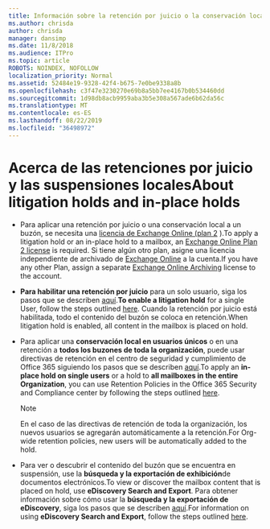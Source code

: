 ```yaml
---
title: Información sobre la retención por juicio o la conservación local
ms.author: chrisda
author: chrisda
manager: dansimp
ms.date: 11/8/2018
ms.audience: ITPro
ms.topic: article
ROBOTS: NOINDEX, NOFOLLOW
localization_priority: Normal
ms.assetid: 52484e19-9328-42f4-b675-7e0be9338a8b
ms.openlocfilehash: c3f47e3230270e69b8a5bb7ee4167b0b534460dd
ms.sourcegitcommit: 1d98db8acb9959aba3b5e308a567ade6b62da56c
ms.translationtype: MT
ms.contentlocale: es-ES
ms.lasthandoff: 08/22/2019
ms.locfileid: "36498972"
---
```

# <a name="about-litigation-holds-and-in-place-holds"></a><span data-ttu-id="f57de-102">Acerca de las retenciones por juicio y las suspensiones locales</span><span class="sxs-lookup"><span data-stu-id="f57de-102">About litigation holds and in-place holds</span></span>

- <span data-ttu-id="f57de-103">Para aplicar una retención por juicio o una conservación local a un buzón, se necesita una [licencia de Exchange Online (plan 2](https://docs.microsoft.com/office365/servicedescriptions/office-365-platform-service-description/office-365-plan-options) ).</span><span class="sxs-lookup"><span data-stu-id="f57de-103">To apply a litigation hold or an in-place hold to a mailbox, an [Exchange Online Plan 2 license](https://docs.microsoft.com/office365/servicedescriptions/office-365-platform-service-description/office-365-plan-options) is required.</span></span> <span data-ttu-id="f57de-104">Si tiene algún otro plan, asigne una licencia independiente de archivado de [Exchange Online](https://docs.microsoft.com/office365/servicedescriptions/exchange-online-archiving-service-description/exchange-online-archiving-service-description) a la cuenta.</span><span class="sxs-lookup"><span data-stu-id="f57de-104">If you have any other Plan, assign a separate [Exchange Online Archiving](https://docs.microsoft.com/office365/servicedescriptions/exchange-online-archiving-service-description/exchange-online-archiving-service-description) license to the account.</span></span> 
    
- <span data-ttu-id="f57de-105">**Para habilitar una retención por juicio** para un solo usuario, siga los pasos que se describen [aquí](https://docs.microsoft.com/office365/SecurityCompliance/place-a-mailbox-on-litigation-hold).</span><span class="sxs-lookup"><span data-stu-id="f57de-105">**To enable a litigation hold** for a single User, follow the steps outlined [here](https://docs.microsoft.com/office365/SecurityCompliance/place-a-mailbox-on-litigation-hold).</span></span> <span data-ttu-id="f57de-106">Cuando la retención por juicio está habilitada, todo el contenido del buzón se coloca en retención.</span><span class="sxs-lookup"><span data-stu-id="f57de-106">When litigation hold is enabled, all content in the mailbox is placed on hold.</span></span>
    
- <span data-ttu-id="f57de-107">Para aplicar una **conservación local en usuarios únicos** o en una retención a **todos los buzones de toda la organización**, puede usar directivas de retención en el centro de seguridad y cumplimiento de Office 365 siguiendo los pasos que se describen [aquí](https://docs.microsoft.com/Office365/securitycompliance/retention-policies ).</span><span class="sxs-lookup"><span data-stu-id="f57de-107">To apply an **in-place hold on single users** or a hold to **all mailboxes in the entire Organization**, you can use Retention Policies in the Office 365 Security and Compliance center by following the steps outlined [here](https://docs.microsoft.com/Office365/securitycompliance/retention-policies ).</span></span>
    
    > [!NOTE]
    > <span data-ttu-id="f57de-108">En el caso de las directivas de retención de toda la organización, los nuevos usuarios se agregarán automáticamente a la retención.</span><span class="sxs-lookup"><span data-stu-id="f57de-108">For Org-wide retention policies, new users will be automatically added to the hold.</span></span> 
  
- <span data-ttu-id="f57de-109">Para ver o descubrir el contenido del buzón que se encuentra en suspensión, use la **búsqueda y la exportación de exhibición**de documentos electrónicos.</span><span class="sxs-lookup"><span data-stu-id="f57de-109">To view or discover the mailbox content that is placed on hold, use **eDiscovery Search and Export**.</span></span> <span data-ttu-id="f57de-110">Para obtener información sobre cómo usar la **búsqueda y la exportación de eDiscovery**, siga los pasos que se describen [aquí](https://docs.microsoft.com/office365/securitycompliance/export-search-results).</span><span class="sxs-lookup"><span data-stu-id="f57de-110">For information on using **eDiscovery Search and Export**, follow the steps outlined [here](https://docs.microsoft.com/office365/securitycompliance/export-search-results).</span></span>
    

